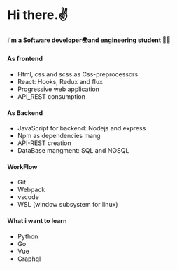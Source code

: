 # Hi there.✌
#### i'm a Software developer🌍and engineering student 👨‍💻
#### As frontend
* Html, css and scss as Css-preprocessors 
* React: Hooks, Redux and flux
* Progressive web application
* API_REST consumption
#### As Backend
* JavaScript for backend: Nodejs and express
* Npm as dependencies mang
* API-REST  creation
* DataBase mangment: SQL and NOSQL
#### WorkFlow
* Git 
* Webpack
* vscode
* WSL (window subsystem for linux)
#### What i want to learn
* Python
* Go
* Vue
* Graphql

